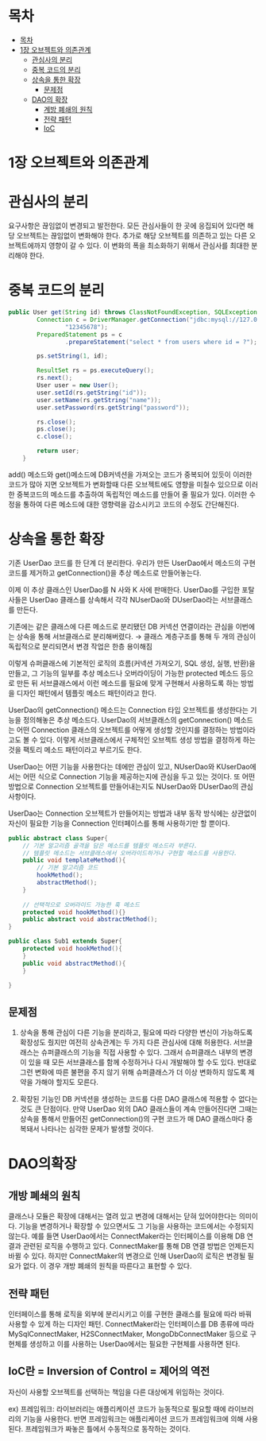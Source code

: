 # 목차

- [목차](#목차)
- [1장 오브젝트와 의존관계](#1장오브젝트와의존관계)
    - [관심사의 분리](#관심사의분리)
    - [중복 코드의 분리](#중복코드의분리)
    - [상속을 통한 확장](#상속을통한확장)
        - [문제점](##문제점)
    - [DAO의 확장](#DAO의확장)
        - [계방 폐쇄의 원칙](##계방폐쇄의원칙)
        - [전략 패턴](##전략패턴)
        - [IoC](##IoC란=InversionofControl=제어의역전)
# 1장 오브젝트와 의존관계

# 관심사의 분리
요구사항은 끊임없이 변경되고 발전한다. 모든 관심사들이 한 곳에 응집되어 있다면 해당 오브젝트는 끊임없이 변화해야 한다. 추가로 해당 오브젝트를 의존하고 있는 다른 오브젝트에까지 영향이 갈 수 있다. 이 변화의 폭을 최소화하기 위해서 관심사를 최대한 분리해야 한다.

# 중복 코드의 분리
```JAVA
public User get(String id) throws ClassNotFoundException, SQLException {
        Connection c = DriverManager.getConnection("jdbc:mysql://127.0.0.1:3307/spring?characterEncoding=UTF-8", "root",
                "12345678");
        PreparedStatement ps = c
                .prepareStatement("select * from users where id = ?");

        ps.setString(1, id);

        ResultSet rs = ps.executeQuery();
        rs.next();
        User user = new User();
        user.setId(rs.getString("id"));
        user.setName(rs.getString("name"));
        user.setPassword(rs.getString("password"));

        rs.close();
        ps.close();
        c.close();

        return user;
    }
```
add() 메소드와 get()메소드에 DB커넥션을 가져오는 코드가 중복되어 있듯이 이러한 코드가 많아 지면 오브젝트가 변화할때 다른 오브젝트에도 영향을 미칠수 있으므로 이러한 중복코드의 메소드를 추출하여 독립적인 메소드를 만들어 줄 필요가 있다. 이러한 수정을 통하여 다른 메소드에 대한 영향력을 감소시키고 코드의 수정도 간단해진다.

# 상속을 통한 확장

기존 UserDao 코드를 한 단계 더 분리한다. 우리가 만든 UserDao에서 메소드의 구현 코드를 제거하고 getConnection()을 추상 메소드로 만들어놓는다.

이제 이 추상 클래스인 UserDao를 N 사와 K 사에 판매한다. UserDao를 구입한 포탈사들은 UserDao 클래스를 상속해서 각각 NUserDao와 DUserDao라는 서브클래스를 만든다.

기존에는 같은 클래스에 다른 메소드로 분리됐던 DB 커넥션 연결이라는 관심을 이번에는 상속을 통해 서브클래스로 분리해버렸다.
→ 클래스 계층구조를 통해 두 개의 관심이 독립적으로 분리되면서 변경 작업은 한층 용이해짐

이렇게 슈퍼클래스에 기본적인 로직의 흐름(커넥션 가져오기, SQL 생성, 실행, 반환)을 만들고, 그 기능의 일부를 추상 메소드나 오버라이딩이 가능한 protected 메소드 등으로 만든 뒤 서브클래스에서 이런 메소드를 필요에 맞게 구현해서 사용하도록 하는 방법을 디자인 패턴에서 템플릿 메소드 패턴이라고 한다.

UserDao의 getConnection() 메소드는 Connection 타입 오브젝트를 생성한다는 기능을 정의해놓은 추상 메소드다. UserDao의 서브클래스의 getConnection() 메소드는 어떤 Connection 클래스의 오브젝트를 어떻게 생성할 것인지를 결정하는 방법이라고도 볼 수 있다. 이렇게 서브클래스에서 구체적인 오브젝트 생성 방법을 결정하게 하는 것을 팩토리 메소드 패턴이라고 부르기도 한다.

UserDao는 어떤 기능을 사용한다는 데에만 관심이 있고, NUserDao와 KUserDao에서는 어떤 식으로 Connection 기능을 제공하는지에 관심을 두고 있는 것이다. 또 어떤 방법으로 Connection 오브젝트를 만들어내는지도 NUserDao와 DUserDao의 관심사항이다.

UserDao는 Connection 오브젝트가 만들어지는 방법과 내부 동작 방식에는 상관없이 자신이 필요한 기능을 Connection 인터페이스를 통해 사용하기만 할 뿐이다.
```JAVA
public abstract class Super{
	// 기본 알고리즘 골격을 담은 메소드를 템플릿 메소드라 부른다.
	// 템플릿 메소드는 서브클래스에서 오버라이드하거나 구현할 메소드를 사용한다.
	public void templateMethod(){
		// 기본 알고리즘 코드
		hookMethod();
		abstractMethod();
	}
	
	// 선택적으로 오버라이드 가능한 훅 메소드
	protected void hookMethod(){}		
	public abstract void abstractMethod();
}

public class Sub1 extends Super{
	protected void hookMethod(){
	}
	public void abstractMethod(){
	}

}
```

## 문제점

1. 상속을 통해 관심이 다른 기능을 분리하고, 필요에 따라 다양한 변신이 가능하도록 확장성도 줬지만 여전히 상속관계는 두 가지 다른 관심사에 대해 허용한다. 서브클래스는 슈퍼클래스의 기능을 직접 사용할 수 있다. 그래서 슈퍼클래스 내부의 변경이 있을 때 모든 서브클래스를 함께 수정하거나 다시 개발해야 할 수도 있다. 반대로 그런 변화에 따른 불편을 주지 않기 위해 슈퍼클래스가 더 이상 변화하지 않도록 제약을 가해야 할지도 모른다.

2. 확장된 기능인 DB 커넥션을 생성하는 코드를 다른 DAO 클래스에 적용할 수 없다는 것도 큰 단점이다. 만약 UserDao 외의 DAO 클래스들이 계속 만들어진다면 그때는 상속을 통해서 만들어진 getConnection()의 구현 코드가 매 DAO 클래스마다 중복돼서 나타나는 심각한 문제가 발생할 것이다.

# DAO의확장

## 개방 폐쇄의 원칙

클래스나 모듈은 확장에 대해서는 열려 있고 변경에 대해서는 닫혀 있어야한다는 의미이다. 기능을 변경하거나 확장할 수 있으면서도 그 기능을 사용하는 코드에서는 수정되지 않는다. 예를 들면 UserDao에서는 ConnectMaker라는 인터페이스를 이용해 DB 연결과 관련된 로직을 수행하고 있다. ConnectMaker를 통해 DB 연결 방법은 언제든지 바뀔 수 있다. 하지만 ConnectMaker의 변경으로 인해 UserDao의 로직은 변경될 필요가 없다. 이 경우 개방 폐쇄의 원칙을 따른다고 표현할 수 있다.

## 전략 패턴

인터페이스를 통해 로직을 외부에 분리시키고 이를 구현한 클래스를 필요에 따라 바꿔 사용할 수 있게 하는 디자인 패턴. ConnectMaker라는 인터페이스를 DB 종류에 따라 MySqlConnectMaker, H2SConnectMaker, MongoDbConnectMaker 등으로 구현체를 생성하고 이를 사용하는 UserDao에서는 필요한 구현체를 사용하면 된다.

## IoC란 = Inversion of Control = 제어의 역전

자신이 사용할 오브젝트를 선택하는 책임을 다른 대상에게 위임하는 것이다.

ex) 프레임워크: 라이브러리는 애플리케이션 코드가 능동적으로 필요할 때에 라이브러리의 기능을 사용한다. 반면 프레임워크는 애플리케이션 코드가 프레임워크에 의해 사용된다. 프레임워크가 짜놓은 틀에서 수동적으로 동작하는 것이다.